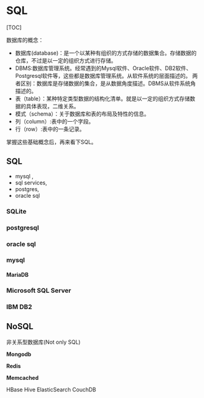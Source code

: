 # SQL

[TOC]



数据库的概念：

- 数据库(database)：是一个以某种有组织的方式存储的数据集合。存储数据的仓库，不过是以一定的组织方式进行存储。
- DBMS:数据库管理系统。经常遇到的Mysql软件、Oracle软件、DB2软件、Postgresql软件等，这些都是数据库管理系统。从软件系统的层面描述的。
  两者区别：数据库是存储数据的集合，是从数据角度描述。DBMS从软件系统角描述的。
- 表（table）：某种特定类型数据的结构化清单。就是以一定的组织方式存储数据的具体表现，二维关系。
- 模式（schema）：关于数据库和表的布局及特性的信息。
- 列（column）:表中的一个字段。
- 行（row）:表中的一条记录。

掌握这些基础概念后，再来看下SQL。

## SQL

* mysql ,
* sql services, 
* postgres,
* oracle  sql

### SQLite
### postgresql
### oracle sql
### mysql
#### MariaDB
### Microsoft SQL Server
### IBM DB2


## NoSQL

非关系型数据库(Not only SQL)

**Mongodb**

**Redis**

**Memcached**

HBase
Hive
ElasticSearch
CouchDB
